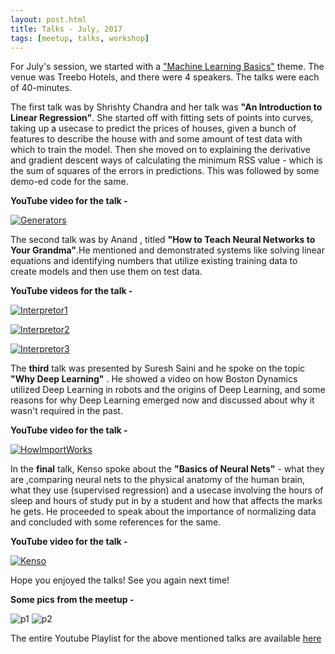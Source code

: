 ```yaml
---
layout: post.html
title: Talks - July, 2017
tags: [meetup, talks, workshop]
---
```


For July's session, we started with a ["Machine Learning Basics"](https://www.meetup.com/BangPypers/events/240151299/) theme. The venue was Treebo Hotels, and there were 4 speakers. The talks were each of 40-minutes. 

The first talk was by Shrishty Chandra and her talk was **"An Introduction to Linear Regression"**. She started off with fitting sets of points into curves, taking up a usecase to predict the prices of houses, given a bunch of features to describe the house with and some amount of test data with which to train the model. Then she moved on to explaining the derivative and gradient descent ways of calculating the minimum RSS value - which is the sum of squares of the errors in predictions. This was followed by some demo-ed code for the same. 

**YouTube video for the talk -** 

[![Generators](http://img.youtube.com/vi/fw5FX3h96YE/3.jpg)](https://www.youtube.com/watch?v=fw5FX3h96YE)

The second talk was by Anand , titled **"How to Teach Neural Networks to Your Grandma"**.He mentioned and demonstrated systems like solving linear equations and identifying numbers that utilize existing training data to create models and then use them on test data.

**YouTube videos for the talk -** 

[![Interpretor1](http://img.youtube.com/vi/qGtDvszHGSE/1.jpg)](https://www.youtube.com/watch?v=qGtDvszHGSE)

[![Interpretor2](http://img.youtube.com/vi/x9GO_BXcH6k/1.jpg)](https://www.youtube.com/watch?v=x9GO_BXcH6k)

[![Interpretor3](http://img.youtube.com/vi/NrVJ1vQWfwI/1.jpg)](https://www.youtube.com/watch?v=NrVJ1vQWfwI)

The **third** talk was presented by Suresh Saini and he spoke on the topic  **"Why Deep Learning"** . He showed a video on how Boston Dynamics utilized Deep Learning in robots and the origins of Deep Learning, and some reasons for why Deep Learning emerged now and discussed about why it wasn't required in the past. 

**YouTube video for the talk -** 

[![HowImportWorks](http://img.youtube.com/vi/Q1H71vU65PI/2.jpg)](https://www.youtube.com/watch?v=Q1H71vU65PI)

In the **final** talk, Kenso spoke about the **"Basics of Neural Nets"** - what they are ,comparing neural nets to the physical anatomy of the human brain, what they use (supervised regression) and a usecase involving the hours of sleep and hours of study put in by a student and how that affects the marks he gets. He proceeded to speak about the importance of normalizing data and concluded with some references for the same. 

**YouTube video for the talk -** 

[![Kenso](http://img.youtube.com/vi/PortltodBDw/2.jpg)](https://www.youtube.com/watch?v=PortltodBDw)

Hope you enjoyed the talks! See you again next time! 


**Some pics from the meetup -** 

![p1](https://secure.meetupstatic.com/photos/event/2/e/8/f/highres_463151919.jpeg)
![p2](https://secure.meetupstatic.com/photos/event/2/e/9/0/highres_463151920.jpeg)

The entire Youtube Playlist for the above mentioned talks are available [here](https://www.youtube.com/playlist?list=PLsCs1Q6ZL-GfXGkHAMcA5U8_ZVWRZdPQG)

